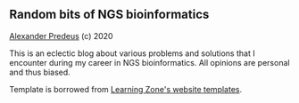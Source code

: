 ## Random bits of NGS bioinformatics 

[Alexander Predeus](https://www.researchgate.net/profile/Alexander_Predeus) (c) 2020

This is an eclectic blog about various problems and solutions that I encounter during my career in NGS bioinformatics. All opinions are personal and thus biased. 

Template is borrowed from [Learning Zone's website templates](https://github.com/learning-zone/website-templates).

